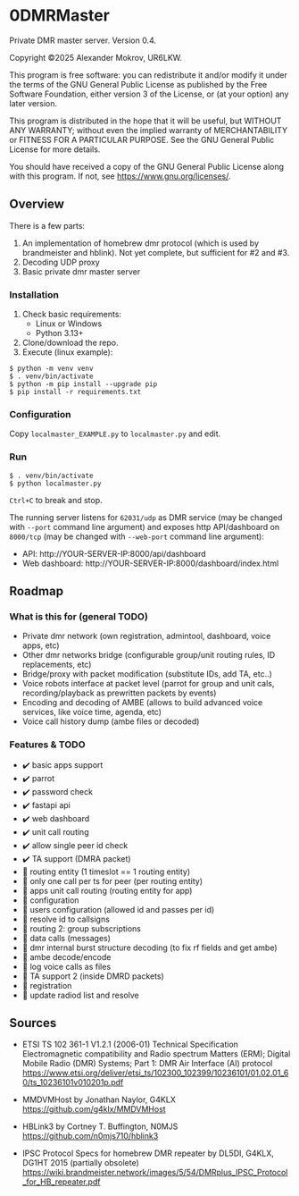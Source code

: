 # 0DMRMaster
Private DMR master server. Version 0.4.

Copyright &copy;2025  Alexander Mokrov, UR6LKW.

This program is free software: you can redistribute it and/or modify
it under the terms of the GNU General Public License as published by
the Free Software Foundation, either version 3 of the License, or
(at your option) any later version.

This program is distributed in the hope that it will be useful,
but WITHOUT ANY WARRANTY; without even the implied warranty of
MERCHANTABILITY or FITNESS FOR A PARTICULAR PURPOSE.  See the
GNU General Public License for more details.

You should have received a copy of the GNU General Public License
along with this program.  If not, see <https://www.gnu.org/licenses/>.


## Overview
There is a few parts:
1. An implementation of homebrew dmr protocol (which is used by brandmeister and hblink). Not yet complete, but sufficient for #2 and #3.
1. Decoding UDP proxy
1. Basic private dmr master server

### Installation
1. Check basic requirements:
    - Linux or Windows
    - Python 3.13+
1. Clone/download the repo.
1. Execute (linux example):
```
$ python -m venv venv
$ . venv/bin/activate
$ python -m pip install --upgrade pip
$ pip install -r requirements.txt
```

### Configuration
Copy `localmaster_EXAMPLE.py` to `localmaster.py` and edit.

### Run
```
$ . venv/bin/activate
$ python localmaster.py
```
`Ctrl+C` to break and stop.

The running server listens for `62031/udp` as DMR service (may be changed with `--port` command line argument)
and exposes http API/dashboard on `8000/tcp` (may be changed with `--web-port` command line argument):
- API: http://YOUR-SERVER-IP:8000/api/dashboard
- Web dashboard: http://YOUR-SERVER-IP:8000/dashboard/index.html



## Roadmap
### What is this for (general TODO)
- Private dmr network (own registration, admintool, dashboard, voice apps, etc)
- Other dmr networks bridge (configurable group/unit routing rules, ID replacements, etc)
- Bridge/proxy with packet modification (substitute IDs, add TA, etc..)
- Voice robots interface at packet level (parrot for group and unit cals, recording/playback as prewritten packets by events)
- Encoding and decoding of AMBE (allows to build advanced voice services, like voice time, agenda, etc)
- Voice call history dump (ambe files or decoded)


### Features & TODO
- ✔️ basic apps support
- ✔️ parrot
- ✔️ password check
- ✔️ fastapi api
- ✔️ web dashboard
- ✔️ unit call routing
- ✔️ allow single peer id check
- ✔️ TA support (DMRA packet)
- 🥕 routing entity (1 timeslot == 1 routing entity)
- 🥕 only one call per ts for peer (per routing entity)
- 🥕 apps unit call routing (routing entity for app)
- 🥕 configuration
- 🥕 users configuration (allowed id and passes per id)
- 🥕 resolve id to callsigns
- 🥕 routing 2: group subscriptions
- 🥕 data calls (messages)
- 🥕 dmr internal burst structure decoding (to fix rf fields and get ambe)
- 🥕 ambe decode/encode
- 🥕 log voice calls as files
- 🥕 TA support 2 (inside DMRD packets)
- 🥕 registration
- 🥕 update radiod list and resolve

## Sources
- ETSI TS 102 361-1 V1.2.1 (2006-01)
Technical Specification
Electromagnetic compatibility
and Radio spectrum Matters (ERM);
Digital Mobile Radio (DMR) Systems;
Part 1: DMR Air Interface (AI) protocol
https://www.etsi.org/deliver/etsi_ts/102300_102399/10236101/01.02.01_60/ts_10236101v010201p.pdf

- MMDVMHost by Jonathan Naylor, G4KLX
https://github.com/g4klx/MMDVMHost

- HBLink3 by Cortney T. Buffington, N0MJS
https://github.com/n0mjs710/hblink3

- IPSC Protocol Specs for homebrew DMR repeater by DL5DI, G4KLX, DG1HT 2015 (partially obsolete) 
https://wiki.brandmeister.network/images/5/54/DMRplus_IPSC_Protocol_for_HB_repeater.pdf